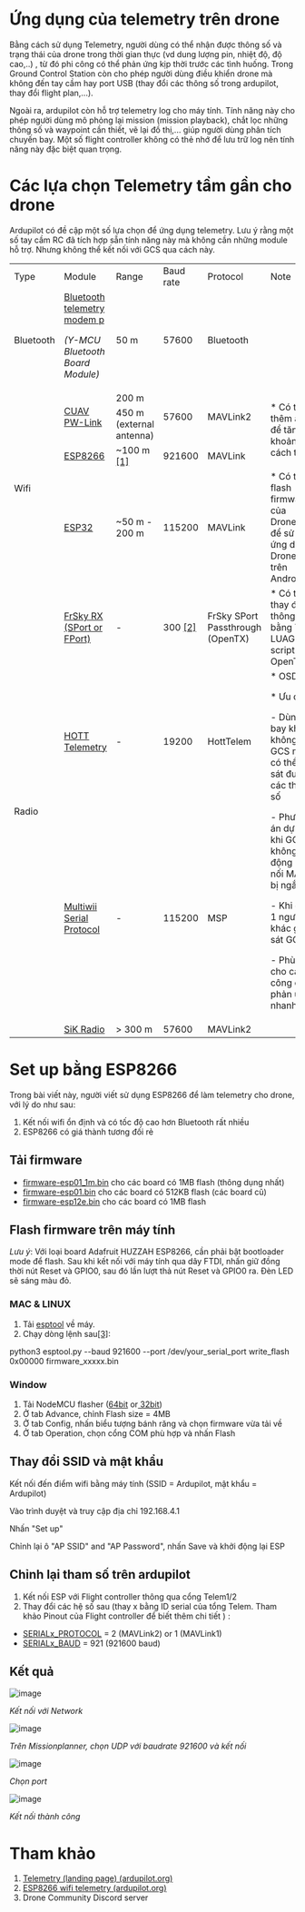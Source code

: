 # Ứng dụng của telemetry trên drone

Bằng cách sử dụng Telemetry, người dùng có thể nhận được thông số và trạng thái của drone trong thời gian thực (vd dung lượng pin, nhiệt độ, độ cao,..) , từ đó phi công có thể phản ứng kịp thời trước các tình huống. Trong Ground Control Station còn cho phép người dùng điều khiển drone mà không đến tay cầm hay port USB (thay đổi các thông số trong ardupilot, thay đổi flight plan,...). 

Ngoài ra, ardupilot còn hỗ trợ telemetry log cho máy tính. Tính năng này cho phép người dùng mô phỏng lại mission (mission playback), chắt lọc những thông số và waypoint cần thiết, vẽ lại đồ thị,... giúp người dùng phân tích chuyến bay. Một số flight controller không có thẻ nhớ để lưu trữ log nên tính năng này đặc biệt quan trọng. 


# Các lựa chọn Telemetry tầm gần cho drone

Ardupilot có đề cập một số lựa chọn để ứng dụng telemetry. Lưu ý rằng một số tay cầm RC đã tích hợp sẵn tính năng này mà không cần những module hỗ trợ. Nhưng không thể kết nối với GCS qua cách này. 


<table>
  <tr>
   <td>Type
   </td>
   <td>Module
   </td>
   <td>Range
   </td>
   <td>Baud rate
   </td>
   <td>Protocol
   </td>
   <td>Note
   </td>
  </tr>
  <tr>
   <td>Bluetooth
   </td>
   <td><a href="https://ardupilot.org/copter/docs/common-mission-planner-bluetooth-connectivity.html">Bluetooth telemetry modem p</a>
<p>
<em>(Y-MCU Bluetooth Board Module)</em>
   </td>
   <td>50 m
   </td>
   <td>57600
   </td>
   <td>Bluetooth
   </td>
   <td>
   </td>
  </tr>
  <tr>
   <td rowspan="5" >Wifi
   </td>
   <td rowspan="2" ><a href="https://ardupilot.org/copter/docs/common-cuav-pwlink.html">CUAV PW-Link</a>
   </td>
   <td>200 m
   </td>
   <td rowspan="2" >57600
   </td>
   <td rowspan="2" >MAVLink2
   </td>
   <td rowspan="4" >* Có thể lắp thêm antena để tăng khoảng cách truyền
   </td>
  </tr>
  <tr>
   <td>450 m (external antenna)
   </td>
  </tr>
  <tr>
   <td><a href="https://ardupilot.org/copter/docs/common-esp8266-telemetry.html">ESP8266</a>
   </td>
   <td>~100 m <a href="https://discuss.ardupilot.org/t/esp8266-wifi-on-pixhawk/14681/17">[1]</a>
   </td>
   <td>921600
   </td>
   <td>MAVLink
   </td>
  </tr>
  <tr>
   <td rowspan="2" ><a href="https://ardupilot.org/copter/docs/common-esp32-telemetry.html">ESP32</a>
   </td>
   <td rowspan="2" >~50 m - 200 m
   </td>
   <td rowspan="2" >115200
   </td>
   <td rowspan="2" >MAVLink
   </td>
  </tr>
  <tr>
   <td>* Có thể flash firmware của DroneBridge để sử dụng ứng dụng DroneBridge trên Android.
   </td>
  </tr>
  <tr>
   <td rowspan="5" >Radio
   </td>
   <td rowspan="2" ><a href="https://ardupilot.org/copter/docs/common-frsky-telemetry.html">FrSky RX (SPort or FPort)</a>
   </td>
   <td rowspan="2" >-
   </td>
   <td rowspan="2" >300 <a href="https://community.emlid.com/t/telemetry-to-frsky-receiver/186/4">[2]</a>
   </td>
   <td rowspan="2" >FrSky SPort Passthrough (OpenTX)
   </td>
   <td>* Có thể thay đổi thông số bằng Yaapu LUAGCS script với OpenTX
   </td>
  </tr>
  <tr>
   <td rowspan="3" >* OSD
<p>
* Ưu điểm:
<p>
- Dùng để bay khi không có GCS mà vẫn có thể giám sát được các thông số
<p>
- Phương án dự phòng khi GCS không hoạt động (kết nối MAVlink bị ngắt)
<p>
- Khi đã có 1 người khác giám sát GCS
<p>
- Phù hợp cho các phi công cần phản ứng nhanh
   </td>
  </tr>
  <tr>
   <td><a href="https://ardupilot.org/copter/docs/common-hott-telemetry.html">HOTT Telemetry</a>
   </td>
   <td>-
   </td>
   <td>19200
   </td>
   <td>HottTelem
   </td>
  </tr>
  <tr>
   <td><a href="https://ardupilot.org/copter/docs/common-msp-overview.html">Multiwii Serial Protocol</a>
   </td>
   <td>-
   </td>
   <td>115200
   </td>
   <td>MSP
   </td>
  </tr>
  <tr>
   <td><a href="https://ardupilot.org/copter/docs/common-3dr-radio-v1.html">SiK Radio</a>
   </td>
   <td>> 300 m
   </td>
   <td>57600
   </td>
   <td>MAVLink2
   </td>
   <td>
   </td>
  </tr>
</table>



# Set up bằng ESP8266

Trong bài viết này, người viết sử dụng ESP8266 để làm telemetry cho drone, với lý do như sau:



1. Kết nối wifi ổn định và có tốc độ cao hơn Bluetooth rất nhiều
2. ESP8266 có giá thành tương đối rẻ


## Tải firmware



* [firmware-esp01_1m.bin](https://firmware.ardupilot.org/Tools/MAVESP8266/latest/firmware-esp01_1m.bin) cho các board có 1MB flash (thông dụng nhất)
* [firmware-esp01.bin](https://firmware.ardupilot.org/Tools/MAVESP8266/latest/firmware-esp01.bin) cho các board có 512KB flash (các board cũ)
* [firmware-esp12e.bin](https://firmware.ardupilot.org/Tools/MAVESP8266/latest/firmware-esp12e.bin) cho các board có 1MB flash


## Flash firmware trên máy tính

*Lưu ý*: Với loại board Adafruit HUZZAH ESP8266, cần phải bật bootloader mode để flash. Sau khi kết nối với máy tính qua dây FTDI, nhấn giữ đồng thời nút Reset và GPIO0, sau đó lần lượt thả nút Reset và GPIO0 ra. Đèn LED sẽ sáng màu đỏ.


### MAC & LINUX



1. Tải [esptool](https://github.com/espressif/esptool) về máy.
2. Chạy dòng lệnh sau[[3]](https://aiqianji.com/openoker/PX4-user_guide/raw/d4a9e67aceb249ce869ece14da97788ac3c042e6/zh/telemetry/esp8266_wifi_module.md):

python3 esptool.py --baud 921600 --port /dev/your_serial_port write_flash 0x00000 firmware_xxxxx.bin


### Window



1. Tải NodeMCU flasher ([64bit](https://github.com/nodemcu/nodemcu-flasher/blob/master/Win64/Release/ESP8266Flasher.exe) or[ 32bit](https://github.com/nodemcu/nodemcu-flasher/blob/master/Win32/Release/ESP8266Flasher.exe))
2. Ở tab Advance, chỉnh Flash size = 4MB
3. Ở tab Config, nhấn biểu tượng bánh răng và chọn firmware vừa tải về
4. Ở tab Operation, chọn cổng COM phù hợp và nhấn Flash


## Thay đổi SSID và mật khẩu

Kết nối đến điểm wifi bằng máy tính (SSID = Ardupilot, mật khẩu = Ardupilot)

Vào trình duyệt và truy cập địa chỉ 192.168.4.1

Nhấn "Set up"

Chỉnh lại ô "AP SSID" and "AP Password", nhấn Save và khởi động lại ESP


## Chỉnh lại tham số trên ardupilot



1. Kết nối ESP với Flight controller thông qua cổng Telem1/2
2. Thay đổi các hệ số sau (thay x bằng ID serial của tổng Telem. Tham khảo Pinout của Flight controller để biết thêm chi tiết ) :
* [SERIALx_PROTOCOL](https://ardupilot.org/copter/docs/parameters.html#serial1-protocol) = 2 (MAVLink2) or 1 (MAVLink1)
* [SERIALx_BAUD](https://ardupilot.org/copter/docs/parameters.html#serial1-baud) = 921 (921600 baud)


## Kết quả



![image](https://user-images.githubusercontent.com/67494883/189047356-e5f4d03c-fe85-4a21-8b0a-9cafa51b9b96.png)



_Kết nối với Network_


![image](https://user-images.githubusercontent.com/67494883/189047607-51ae6692-d558-43e8-a660-0c1a0c61cb7a.png)


_Trên Missionplanner, chọn UDP với baudrate 921600 và kết nối_

![image](https://user-images.githubusercontent.com/67494883/189047657-ac41a524-300f-4298-8976-a3de6ec50e47.png)



_Chọn port_

![image](https://user-images.githubusercontent.com/67494883/189047561-cc8aaacd-d46e-491f-be93-f9d0e7c91cbc.png)



_Kết nối thành công_


# Tham khảo



1. [Telemetry (landing page) (ardupilot.org)](https://ardupilot.org/copter/docs/common-telemetry-landingpage.html)
2. [ESP8266 wifi telemetry (ardupilot.org)](https://ardupilot.org/copter/docs/common-esp8266-telemetry.html)
3. Drone Community Discord server

